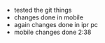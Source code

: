 - tested the git things
- changes done in mobile 
- again changes done in ipr pc
- mobile changes done 2:38

